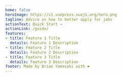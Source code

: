 ```yaml
---
home: false
heroImage: https://v1.vuepress.vuejs.org/hero.png
tagline: Advice on how to better apply for jobs
actionText: Quick Start →
actionLink: /guide/
features:
- title: Feature 1 Title
  details: Feature 1 Description
- title: Feature 2 Title
  details: Feature 2 Description
- title: Feature 3 Title
  details: Feature 3 Description
footer: Made by Brian Yamasaki with ❤️
---
```

